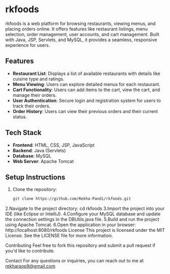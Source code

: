 # rkfoods
rkfoods is a web platform for browsing restaurants, viewing menus, and placing orders online. It offers features like restaurant listings, menu selection, order management, user accounts, and cart management. Built with Java, JSP, Servlets, and MySQL, it provides a seamless, responsive experience for users.

## Features

- **Restaurant List**: Displays a list of available restaurants with details like cuisine type and ratings.
- **Menu Viewing**: Users can explore detailed menus for each restaurant.
- **Cart Functionality**: Users can add items to the cart, view the cart, and manage their orders.
- **User Authentication**: Secure login and registration system for users to track their orders.
- **Order History**: Users can view their previous orders and their current status.

## Tech Stack

- **Frontend**: HTML, CSS, JSP, JavaScript
- **Backend**: Java (Servlets)
- **Database**: MySQL
- **Web Server**: Apache Tomcat

## Setup Instructions

1. Clone the repository:
   ```bash
   git clone https://github.com/Rekha-Pandi/rkfoods.git
2.Navigate to the project directory:
  cd rkfoods
3.Import the project into your IDE (like Eclipse or IntelliJ).
4.Configure your MySQL database and update the connection settings in the DBUtils.java file.
5.Build and run the project using Apache Tomcat.
6.Open the application in your browser:
  http://localhost:8080/rkfoods
License
This project is licensed under the MIT License. See the LICENSE file for more information.

Contributing
Feel free to fork this repository and submit a pull request if you'd like to contribute.

Contact
For any questions or inquiries, you can reach out to me at rekharaop9@gmail.com


